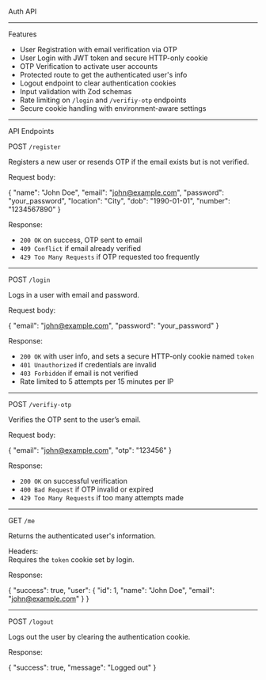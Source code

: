 Auth API

---

Features

- User Registration with email verification via OTP
- User Login with JWT token and secure HTTP-only cookie
- OTP Verification to activate user accounts
- Protected route to get the authenticated user's info
- Logout endpoint to clear authentication cookies
- Input validation with Zod schemas
- Rate limiting on `/login` and `/verifiy-otp` endpoints
- Secure cookie handling with environment-aware settings

---

API Endpoints

POST `/register`

Registers a new user or resends OTP if the email exists but is not verified.

Request body:

{
"name": "John Doe",
"email": "john@example.com",
"password": "your_password",
"location": "City",
"dob": "1990-01-01",
"number": "1234567890"
}

Response:

- `200 OK` on success, OTP sent to email
- `409 Conflict` if email already verified
- `429 Too Many Requests` if OTP requested too frequently

---

POST `/login`

Logs in a user with email and password.

Request body:

{
"email": "john@example.com",
"password": "your_password"
}

Response:

- `200 OK` with user info, and sets a secure HTTP-only cookie named `token`
- `401 Unauthorized` if credentials are invalid
- `403 Forbidden` if email is not verified
- Rate limited to 5 attempts per 15 minutes per IP

---

POST `/verifiy-otp`

Verifies the OTP sent to the user’s email.

Request body:

{
"email": "john@example.com",
"otp": "123456"
}

Response:

- `200 OK` on successful verification
- `400 Bad Request` if OTP invalid or expired
- `429 Too Many Requests` if too many attempts made

---

GET `/me`

Returns the authenticated user's information.

Headers:  
Requires the `token` cookie set by login.

Response:

{
"success": true,
"user": {
"id": 1,
"name": "John Doe",
"email": "john@example.com"
}
}

---

POST `/logout`

Logs out the user by clearing the authentication cookie.

Response:

{
"success": true,
"message": "Logged out"
}
